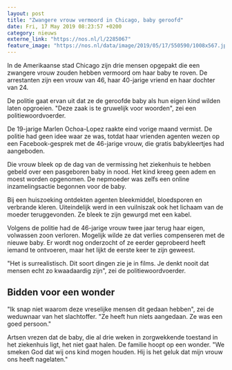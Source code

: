 ```yaml
---
layout: post
title: "Zwangere vrouw vermoord in Chicago, baby geroofd"
date: Fri, 17 May 2019 08:23:57 +0200
category: nieuws
externe_link: "https://nos.nl/l/2285067"
feature_image: "https://nos.nl/data/image/2019/05/17/550590/1008x567.jpg"
---
```


<p>In de Amerikaanse stad Chicago zijn drie mensen opgepakt die een zwangere vrouw zouden hebben vermoord om haar baby te roven. De arrestanten zijn een vrouw van 46, haar 40-jarige vriend en haar dochter van 24.</p>
<p>De politie gaat ervan uit dat ze de geroofde baby als hun eigen kind wilden laten opgroeien. "Deze zaak is te gruwelijk voor woorden", zei een politiewoordvoerder.</p>
<p>De 19-jarige Marlen Ochoa-Lopez raakte eind vorige maand vermist. De politie had geen idee waar ze was, totdat haar vrienden agenten wezen op een Facebook-gesprek met de 46-jarige vrouw, die gratis babykleertjes had aangeboden.</p>
<p>Die vrouw bleek op de dag van de vermissing het ziekenhuis te hebben gebeld over een pasgeboren baby in nood. Het kind kreeg geen adem en moest worden opgenomen. De nepmoeder was zelfs een online inzamelingsactie begonnen voor de baby.</p>
<p>Bij een huiszoeking ontdekten agenten bleekmiddel, bloedsporen en verbrande kleren. Uiteindelijk werd in een vuilniszak ook het lichaam van de moeder teruggevonden. Ze bleek te zijn gewurgd met een kabel.</p>
<p>Volgens de politie had de 46-jarige vrouw twee jaar terug haar eigen, volwassen zoon verloren. Mogelijk wilde ze dat verlies compenseren met de nieuwe baby. Er wordt nog onderzocht of ze eerder geprobeerd heeft iemand te ontvoeren, maar het lijkt de eerste keer te zijn geweest.</p>
<p>"Het is surrealistisch. Dit soort dingen zie je in films. Je denkt nooit dat mensen echt zo kwaadaardig zijn", zei de politiewoordvoerder.</p>
<h2>Bidden voor een wonder</h2>
<p>"Ik snap niet waarom deze vreselijke mensen dit gedaan hebben", zei de weduwnaar van het slachtoffer. "Ze heeft hun niets aangedaan. Ze was een goed persoon."</p>
<p>Artsen vrezen dat de baby, die al drie weken in zorgwekkende toestand in het ziekenhuis ligt, het niet gaat halen. De familie hoopt op een wonder. "We smeken God dat wij ons kind mogen houden. Hij is het geluk dat mijn vrouw ons heeft nagelaten."</p>
